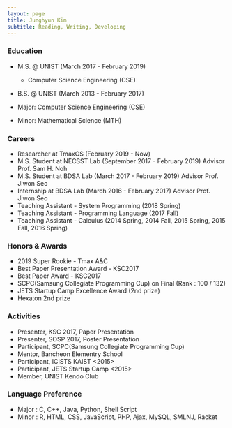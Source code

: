 ```yaml
---
layout: page
title: Junghyun Kim
subtitle: Reading, Writing, Developing
---
```


### Education
- M.S. @ UNIST (March 2017 - February 2019)
  - Computer Science Engineering (CSE)

- B.S. @ UNIST (March 2013 - February 2017)
 - Major: Computer Science Engineering (CSE)
 - Minor: Mathematical Science (MTH)

### Careers
- Researcher at TmaxOS (February 2019 - Now)
- M.S. Student at NECSST Lab (September 2017 - February 2019)
	Advisor Prof. Sam H. Noh
- M.S. Student at BDSA Lab (March 2017 - February 2019)
	Advisor Prof. Jiwon Seo
- Internship at BDSA Lab (March 2016 - February 2017)
	Advisor Prof. Jiwon Seo
- Teaching Assistant - System Programming (2018 Spring)
- Teaching Assistant - Programming Language (2017 Fall)
- Teaching Assistant - Calculus (2014 Spring, 2014 Fall, 2015 Spring, 2015 Fall, 2016 Spring)

### Honors & Awards
- 2019 Super Rookie - Tmax A&C
- Best Paper Presentation Award - KSC2017
- Best Paper Award - KSC2017
- SCPC(Samsung Collegiate Programming Cup) on Final (Rank : 100 / 132)
- JETS Startup Camp Excellence Award (2nd prize)
- Hexaton 2nd prize

### Activities
- Presenter, KSC 2017, Paper Presentation
- Presenter, SOSP 2017, Poster Presentation
- Participant, SCPC(Samsung Collegiate Programming Cup)
- Mentor, Bancheon Elementry School
- Participant, ICISTS KAIST <2015>
- Participant, JETS Startup Camp <2015>
- Member, UNIST Kendo Club

### Language Preference
- Major : C, C++, Java, Python, Shell Script
- Minor : R, HTML, CSS, JavaScript​, PHP, Ajax, MySQL, SMLNJ, Racket

